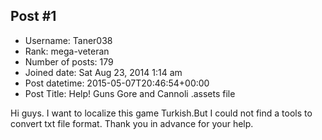 ## Post #1
- Username: Taner038
- Rank: mega-veteran
- Number of posts: 179
- Joined date: Sat Aug 23, 2014 1:14 am
- Post datetime: 2015-05-07T20:46:54+00:00
- Post Title: Help! Guns Gore and Cannoli .assets file

Hi guys.
I want to localize this game Turkish.But I could not find a tools to convert txt file format.
Thank you in advance for your help.
